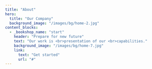 ```yaml
---
title: "About"
hero:
  title: "Our Company"
  background_image: "/images/bg/home-2.jpg"
content_blocks:
  - _bookshop_name: "start"
    header: "Prepare for new future"
    text: "Our work is <br>presentation of our <br>capabilities."
    background_image: "/images/bg/home-7.jpg"
    link:
      text: "Get started"
      url: "#"
---
```


